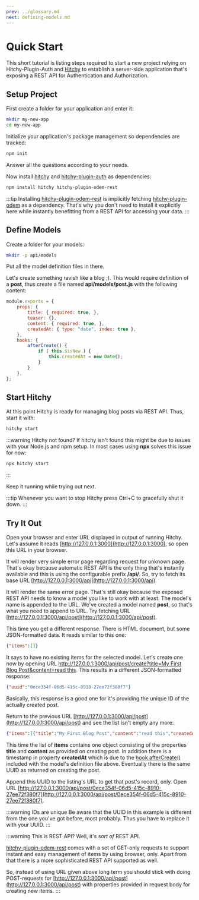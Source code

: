 ```yaml
---
prev: ../glossary.md
next: defining-models.md
---
```


# Quick Start

This short tutorial is listing steps required to start a new project relying on Hitchy-Plugin-Auth and [Hitchy](https://hitchyjs.github.io/core/) to establish a server-side application that's exposing a REST API for Authentication and Authorization.

## Setup Project

First create a folder for your application and enter it:

```bash
mkdir my-new-app
cd my-new-app
```

Initialize your application's package management so dependencies are tracked:

```bash
npm init
```

Answer all the questions according to your needs.

Now install [hitchy](https://www.npmjs.com/package/hitchy) and [hitchy-plugin-auth](https://www.npmjs.com/package/hitchy-plugin-auth) as dependencies:

```bash
npm install hitchy hitchy-plugin-odem-rest
```

:::tip
Installing [hitchy-plugin-odem-rest](https://www.npmjs.com/package/hitchy-plugin-odem-rest) is implicitly fetching [hitchy-plugin-odem](https://www.npmjs.com/package/hitchy-plugin-odem) as a dependency. That's why you don't need to install it explicitly here while instantly benefitting from a REST API for accessing your data. 
:::

## Define Models

Create a folder for your models:

```bash
mkdir -p api/models
```

Put all the model definition files in there.

Let's create something ravish like a blog ;). This would require definition of a **post**, thus create a file named **api/models/post.js** with the following content:

```javascript
module.exports = {
    props: {
        title: { required: true, },
        teaser: {},
        content: { required: true, },
        createdAt: { type: "date", index: true },
    },
    hooks: {
        afterCreate() {
            if ( this.$isNew ) {
                this.createdAt = new Date();
            }
        }
    },
};
```


## Start Hitchy

At this point Hitchy is ready for managing blog posts via REST API. Thus, start it with:

```bash
hitchy start
```

:::warning Hitchy not found?
If hitchy isn't found this might be due to issues with your Node.js and npm setup. In most cases using **npx** solves this issue for now:

```bash
npx hitchy start
```
:::

Keep it running while trying out next.

:::tip
Whenever you want to stop Hitchy press Ctrl+C to gracefully shut it down.
:::


## Try It Out

Open your browser and enter URL displayed in output of running Hitchy. Let's assume it reads [http://127.0.0.1:3000](http://127.0.0.1:3000), so open this URL in your browser.
 
It will render very simple error page regarding request for unknown page. That's okay because automatic REST API is the only thing that's instantly available and this is using the configurable prefix **/api/**. So, try to fetch its base URL [http://127.0.0.1:3000/api](http://127.0.0.1:3000/api).
 
It will render the same error page. That's still okay because the exposed REST API needs to know a model you like to work with at least. The model's name is appended to the URL. We've created a model named **post**, so that's what you need to append to URL. Try fetching URL [http://127.0.0.1:3000/api/post](http://127.0.0.1:3000/api/post).

This time you get a different response. There is HTML document, but some JSON-formatted data. It reads similar to this one:

```json
{"items":[]}
```

It says to have no existing items for the selected model. Let's create one now by opening URL [http://127.0.0.1:3000/api/post/create?title=My First Blog Post&content=read this](http://127.0.0.1:3000/api/post/create?title=My%20First%20Blog%20Post&content=read%20this). This results in a different JSON-formatted response:

```json
{"uuid":"0ece354f-06d5-415c-8910-27ee72f380f7"}
```

Basically, this response is a good one for it's providing the unique ID of the actually created post. 

Return to the previous URL [http://127.0.0.1:3000/api/post](http://127.0.0.1:3000/api/post) and see the list isn't empty any more:

```json
{"items":[{"title":"My First Blog Post","content":"read this","createdAt":"2019-08-16T09:01:52.000Z","uuid":"0ece354f-06d5-415c-8910-27ee72f380f7"}]}
```

This time the list of **items** contains one object consisting of the properties **title** and **content** as provided on creating post. In addition there is a timestamp in property **createdAt** which is due to the [hook afterCreate()](../api/model.md#instance-aftercreate) included with the model's definition file above. Eventually there is the same UUID as returned on creating the post.

Append this UUID to the listing's URL to get that post's record, only. Open URL 
[http://127.0.0.1:3000/api/post/0ece354f-06d5-415c-8910-27ee72f380f7](http://127.0.0.1:3000/api/post/0ece354f-06d5-415c-8910-27ee72f380f7).

:::warning IDs are unique
Be aware that the UUID in this example is different from the one you've got before, most probably. Thus you have to replace it with your UUID.
:::

:::warning This is REST API?
Well, it's _sort of_ REST API.
 
[hitchy-plugin-odem-rest](https://www.npmjs.com/package/hitchy-plugin-odem-rest) comes with a set of GET-only requests to support instant and easy management of items by using browser, only. Apart from that there is a more sophisticated REST API supported as well.

So, instead of using URL given above long term you should stick with doing POST-requests for [http://127.0.0.1:3000/api/post](http://127.0.0.1:3000/api/post) with properties provided in request body for creating new items. 
:::
